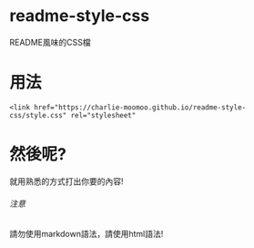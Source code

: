 # readme-style-css
README風味的CSS檔
# 用法
`<link href="https://charlie-moomoo.github.io/readme-style-css/style.css" rel="stylesheet"`
# 然後呢?
就用熟悉的方式打出你要的內容!
###### 注意
請勿使用markdown語法，請使用html語法!
